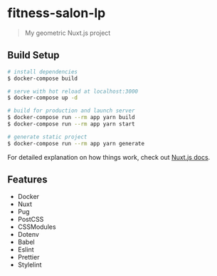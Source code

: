 # fitness-salon-lp

> My geometric Nuxt.js project

## Build Setup

```bash
# install dependencies
$ docker-compose build

# serve with hot reload at localhost:3000
$ docker-compose up -d

# build for production and launch server
$ docker-compose run --rm app yarn build
$ docker-compose run --rm app yarn start

# generate static project
$ docker-compose run --rm app yarn generate
```

For detailed explanation on how things work, check out [Nuxt.js docs](https://nuxtjs.org).

## Features

- Docker
- Nuxt
- Pug
- PostCSS
- CSSModules
- Dotenv
- Babel
- Eslint
- Prettier
- Stylelint